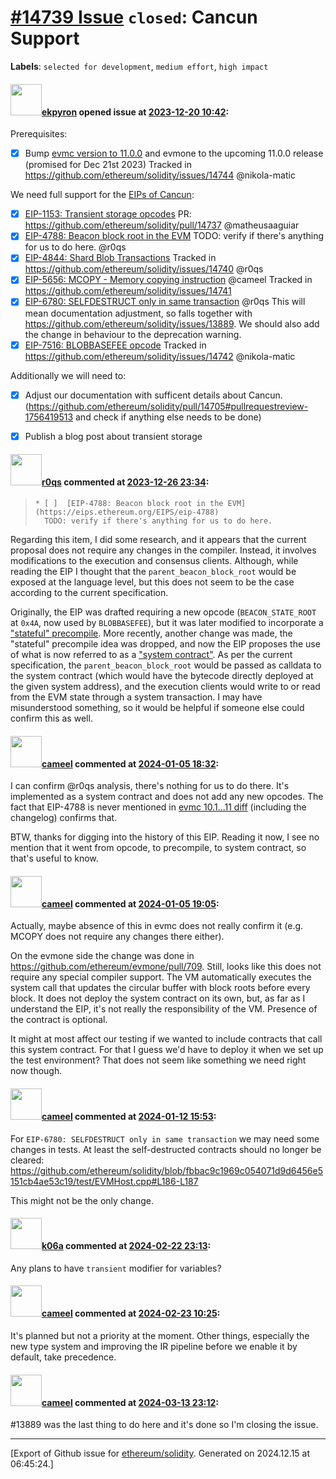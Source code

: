 # [\#14739 Issue](https://github.com/ethereum/solidity/issues/14739) `closed`: Cancun Support
**Labels**: `selected for development`, `medium effort`, `high impact`


#### <img src="https://avatars.githubusercontent.com/u/1347491?v=4" width="50">[ekpyron](https://github.com/ekpyron) opened issue at [2023-12-20 10:42](https://github.com/ethereum/solidity/issues/14739):

Prerequisites:
- [x] Bump [evmc version to 11.0.0](https://github.com/ethereum/evmc/releases/tag/v11.0.0) and evmone to the upcoming 11.0.0 release (promised for Dec 21st  2023)
  Tracked in https://github.com/ethereum/solidity/issues/14744 @nikola-matic

We need full support for the [EIPs of Cancun](https://github.com/ethereum/execution-specs/blob/master/network-upgrades/mainnet-upgrades/cancun.md):

- [x] [EIP-1153: Transient storage opcodes](https://eips.ethereum.org/EIPS/eip-1153)
  PR: https://github.com/ethereum/solidity/pull/14737 @matheusaaguiar 
- [x] [EIP-4788: Beacon block root in the EVM](https://eips.ethereum.org/EIPS/eip-4788)
  TODO: verify if there's anything for us to do here. @r0qs 
- [x] [EIP-4844: Shard Blob Transactions](https://eips.ethereum.org/EIPS/eip-4844)
  Tracked in https://github.com/ethereum/solidity/issues/14740 @r0qs 
- [x] [EIP-5656: MCOPY - Memory copying instruction](https://eips.ethereum.org/EIPS/eip-5656) @cameel
  Tracked in https://github.com/ethereum/solidity/issues/14741
- [x] [EIP-6780: SELFDESTRUCT only in same transaction](https://eips.ethereum.org/EIPS/eip-6780) @r0qs 
  This will mean documentation adjustment, so falls together with https://github.com/ethereum/solidity/issues/13889.
  We should also add the change in behaviour to the deprecation warning.
- [x] [EIP-7516: BLOBBASEFEE opcode](https://eips.ethereum.org/EIPS/eip-7516)
  Tracked in https://github.com/ethereum/solidity/issues/14742 @nikola-matic 

Additionally we will need to:
- [x] Adjust our documentation with sufficent details about Cancun. (https://github.com/ethereum/solidity/pull/14705#pullrequestreview-1756419513 and check if anything else needs to be done)
- [x] Publish a blog post about transient storage


#### <img src="https://avatars.githubusercontent.com/u/457348?u=e02c93e6d98c1154952140a8d5af50d9d5ca59c9&v=4" width="50">[r0qs](https://github.com/r0qs) commented at [2023-12-26 23:34](https://github.com/ethereum/solidity/issues/14739#issuecomment-1869821372):

>     * [ ]  [EIP-4788: Beacon block root in the EVM](https://eips.ethereum.org/EIPS/eip-4788)
>       TODO: verify if there's anything for us to do here.

Regarding this item, I did some research, and it appears that the current proposal does not require any changes in the compiler. Instead, it involves modifications to the execution and consensus clients. Although, while reading the EIP I thought that the `parent_beacon_block_root` would be exposed at the language level, but this does not seem to be the case according to the current specification. 

Originally, the EIP was drafted requiring a new opcode (`BEACON_STATE_ROOT` at `0x4A`, now used by `BLOBBASEFEE`), but it was later modified to incorporate a ["stateful" precompile](https://github.com/ethereum/EIPs/commit/d810df00b8aa8f21741a93fd9391e703d69fcd37). More recently, another change was made, the "stateful" precompile idea was dropped, and now the EIP proposes the use of what is now referred to as a ["system contract"](https://github.com/ethereum/EIPs/commit/46f8d5bc9593f096cd92f66692e115218ec1c633). As per the current specification, the `parent_beacon_block_root` would be passed as calldata to the system contract (which would have the bytecode directly deployed at the given system address), and the execution clients would write to or read from the EVM state through a system transaction. I may have misunderstood something, so it would be helpful if someone else could confirm this as well.

#### <img src="https://avatars.githubusercontent.com/u/137030?v=4" width="50">[cameel](https://github.com/cameel) commented at [2024-01-05 18:32](https://github.com/ethereum/solidity/issues/14739#issuecomment-1879099433):

I can confirm @r0qs analysis, there's nothing for us to do there. It's implemented as a system contract and does not add any new opcodes. The fact that EIP-4788 is never mentioned in [evmc 10.1...11 diff](https://github.com/ethereum/evmc/compare/v10.1.1...v11.0.0) (including the changelog) confirms that.

BTW, thanks for digging into the history of this EIP. Reading it now, I see no mention that it went from opcode, to precompile, to system contract, so that's useful to know.

#### <img src="https://avatars.githubusercontent.com/u/137030?v=4" width="50">[cameel](https://github.com/cameel) commented at [2024-01-05 19:05](https://github.com/ethereum/solidity/issues/14739#issuecomment-1879135618):

Actually, maybe absence of this in evmc does not really confirm it (e.g. MCOPY does not require any changes there either).

On the evmone side the change was done in https://github.com/ethereum/evmone/pull/709. Still, looks like this does not require any special compiler support. The VM automatically executes the system call that updates the circular buffer with block roots before every block. It does not deploy the system contract on its own, but, as far as I understand the EIP, it's not really the responsibility of the VM. Presence of the contract is optional.

It might at most affect our testing if we wanted to include contracts that call this system contract. For that I guess we'd have to deploy it when we set up the test environment? That does not seem like something we need right now though.

#### <img src="https://avatars.githubusercontent.com/u/137030?v=4" width="50">[cameel](https://github.com/cameel) commented at [2024-01-12 15:53](https://github.com/ethereum/solidity/issues/14739#issuecomment-1889550409):

For `EIP-6780: SELFDESTRUCT only in same transaction` we may need some changes in tests. At least the self-destructed contracts should no longer be cleared: https://github.com/ethereum/solidity/blob/fbbac9c1969c054071d9d6456e5151cb4ae53c19/test/EVMHost.cpp#L186-L187

This might not be the only change.

#### <img src="https://avatars.githubusercontent.com/u/702124?u=00e20e1963ccc9a908a5826b2d8c3b1b1f6acea4&v=4" width="50">[k06a](https://github.com/k06a) commented at [2024-02-22 23:13](https://github.com/ethereum/solidity/issues/14739#issuecomment-1960493316):

Any plans to have `transient` modifier for variables?

#### <img src="https://avatars.githubusercontent.com/u/137030?v=4" width="50">[cameel](https://github.com/cameel) commented at [2024-02-23 10:25](https://github.com/ethereum/solidity/issues/14739#issuecomment-1961074776):

It's planned but not a priority at the moment. Other things, especially the new type system and improving the IR pipeline before we enable it by default, take precedence.

#### <img src="https://avatars.githubusercontent.com/u/137030?v=4" width="50">[cameel](https://github.com/cameel) commented at [2024-03-13 23:12](https://github.com/ethereum/solidity/issues/14739#issuecomment-1996062244):

#13889 was the last thing to do here and it's done so I'm closing the issue.


-------------------------------------------------------------------------------



[Export of Github issue for [ethereum/solidity](https://github.com/ethereum/solidity). Generated on 2024.12.15 at 06:45:24.]
